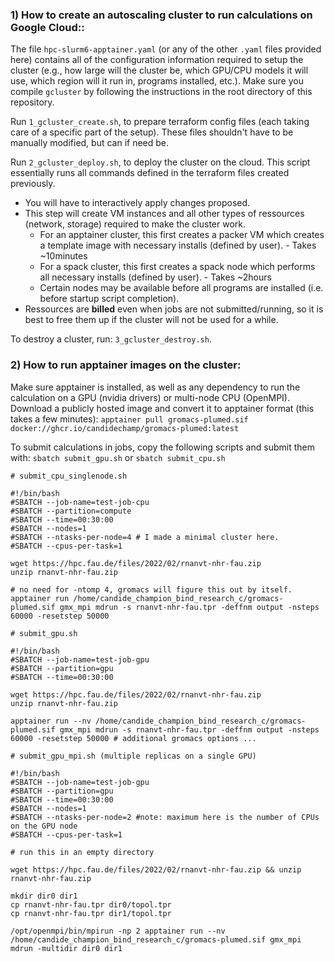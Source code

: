 ### 1) How to create an autoscaling cluster to run calculations on Google Cloud:: 

The file `hpc-slurm6-apptainer.yaml` (or any of the other `.yaml` files provided here) contains all of the configuration information required to setup the cluster (e.g., how large will the cluster be, which GPU/CPU models it will use, which region will it run in, programs installed, etc.). Make sure you compile `gcluster` by following the instructions in the root directory of this repository.

Run `1_gcluster_create.sh`, to prepare terraform config files (each taking care of a specific part of the setup). These files shouldn't have to be manually modified, but can if need be.

Run `2_gcluster_deploy.sh`, to deploy the cluster on the cloud. This script essentially runs all commands defined in the terraform files created previously. 
* You will have to interactively apply changes proposed.
* This step will create VM instances and all other types of ressources (network, storage) required to make the cluster work.
    * For an apptainer cluster, this first creates a packer VM which creates a template image with necessary installs (defined by user). - Takes ~10minutes
    * For a spack cluster, this first creates a spack node which performs all necessary installs (defined by user). - Takes ~2hours 
    * Certain nodes may be available before all programs are installed (i.e. before startup script completion).
* Ressources are **billed** even when jobs are not submitted/running, so it is best to free them up if the cluster will not be used for a while.

To destroy a cluster, run: `3_gcluster_destroy.sh`. 

### 2) How to run apptainer images on the cluster: 

Make sure apptainer is installed, as well as any dependency to run the calculation on a GPU (nvidia drivers) or multi-node CPU (OpenMPI). 
Download a publicly hosted image and convert it to apptainer format (this takes a few minutes): `apptainer pull gromacs-plumed.sif docker://ghcr.io/candidechamp/gromacs-plumed:latest`

To submit calculations in jobs, copy the following scripts and submit them with: `sbatch submit_gpu.sh` or  `sbatch submit_cpu.sh`
```
# submit_cpu_singlenode.sh

#!/bin/bash
#SBATCH --job-name=test-job-cpu
#SBATCH --partition=compute
#SBATCH --time=00:30:00
#SBATCH --nodes=1
#SBATCH --ntasks-per-node=4 # I made a minimal cluster here.
#SBATCH --cpus-per-task=1

wget https://hpc.fau.de/files/2022/02/rnanvt-nhr-fau.zip
unzip rnanvt-nhr-fau.zip

# no need for -ntomp 4, gromacs will figure this out by itself.
apptainer run /home/candide_champion_bind_research_c/gromacs-plumed.sif gmx_mpi mdrun -s rnanvt-nhr-fau.tpr -deffnm output -nsteps 60000 -resetstep 50000
```

```
# submit_gpu.sh

#!/bin/bash
#SBATCH --job-name=test-job-gpu
#SBATCH --partition=gpu
#SBATCH --time=00:30:00

wget https://hpc.fau.de/files/2022/02/rnanvt-nhr-fau.zip
unzip rnanvt-nhr-fau.zip

apptainer run --nv /home/candide_champion_bind_research_c/gromacs-plumed.sif gmx_mpi mdrun -s rnanvt-nhr-fau.tpr -deffnm output -nsteps 60000 -resetstep 50000 # additional gromacs options ... 
```
```
# submit_gpu_mpi.sh (multiple replicas on a single GPU)

#!/bin/bash
#SBATCH --job-name=test-job-gpu
#SBATCH --partition=gpu
#SBATCH --time=00:30:00
#SBATCH --nodes=1
#SBATCH --ntasks-per-node=2 #note: maximum here is the number of CPUs on the GPU node
#SBATCH --cpus-per-task=1

# run this in an empty directory

wget https://hpc.fau.de/files/2022/02/rnanvt-nhr-fau.zip && unzip rnanvt-nhr-fau.zip

mkdir dir0 dir1 
cp rnanvt-nhr-fau.tpr dir0/topol.tpr
cp rnanvt-nhr-fau.tpr dir1/topol.tpr 

/opt/openmpi/bin/mpirun -np 2 apptainer run --nv /home/candide_champion_bind_research_c/gromacs-plumed.sif gmx_mpi mdrun -multidir dir0 dir1 
```
